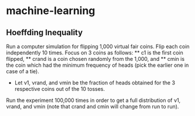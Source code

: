# machine-learning


## Hoeffding Inequality

Run a computer simulation for flipping 1,000 virtual fair coins.
Flip each coin independently 10 times.
Focus on 3 coins as follows:
**  c1 is the first coin flipped,
**  crand is a coin chosen randomly from the 1,000, and
**  cmin is the coin which had the minimum frequency of heads (pick the earlier one in case of a tie).

* Let ν1, νrand, and νmin be the fraction of heads obtained for the 3 respective coins out of the 10 tosses.

Run the experiment 100,000 times in order to get a full distribution of ν1, νrand, and νmin (note that crand and cmin will change from run to run).
